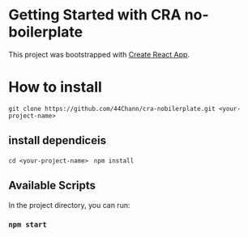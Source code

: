 # Getting Started with CRA no-boilerplate

This project was bootstrapped with [Create React App](https://github.com/facebook/create-react-app).

# How to install

`git clone https://github.com/44Chann/cra-nobilerplate.git <your-project-name> `

## install dependiceis

`cd <your-project-name> `
`npm install`

## Available Scripts

In the project directory, you can run:

### `npm start`
